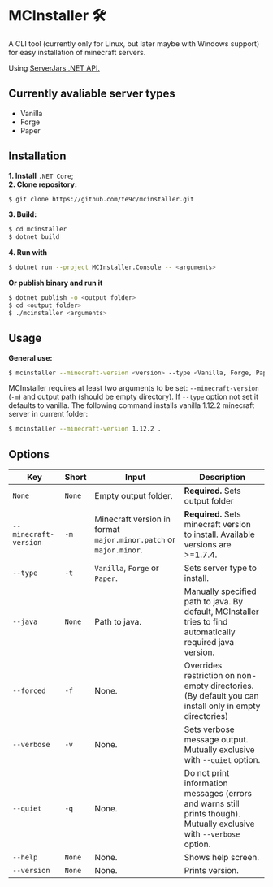 # MCInstaller 🛠️

A CLI tool (currently only for Linux, but later maybe with Windows support) for easy installation of minecraft servers.

Using [ServerJars .NET API.](https://github.com/tekgator/ServerJars)

## Currently avaliable server types
- Vanilla
- Forge
- Paper

## Installation
**1. Install** `.NET Core`;  
**2. Clone repository:**
```bash
$ git clone https://github.com/te9c/mcinstaller.git
```
**3. Build:**
```bash
$ cd mcinstaller
$ dotnet build
```
**4. Run with**
```bash
$ dotnet run --project MCInstaller.Console -- <arguments>
```
**Or publish binary and run it**
```bash
$ dotnet publish -o <output folder>
$ cd <output folder>
$ ./mcinstaller <arguments>
```
## Usage
**General use:**

```bash
$ mcinstaller --minecraft-version <version> --type <Vanilla, Forge, Paper> <output folder>
```

MCInstaller requires at least two arguments to be set: `--minecraft-version` (`-m`) and output path (should be empty directory).
If `--type` option not set it defaults to vanilla.
The following command installs vanilla 1.12.2 minecraft server in current folder:
```bash
$ mcinstaller --minecraft-version 1.12.2 .
```

## Options
| Key                   | Short  | Input                                                             | Description                                                                                                                             |
| --------------------- | ------ | ----------------------------------------------------------------- | --------------------------------------------------------------------------------------------------------------------------------------- |
| `None`                | `None` | Empty output folder.                                              | **Required.** Sets output folder                                                                                                        |
| `--minecraft-version` | `-m`   | Minecraft version in format `major.minor.patch` or `major.minor`. | **Required.** Sets minecraft version to install. Available versions are >=1.7.4.                                                        |
| `--type`              | `-t`   | `Vanilla`, `Forge` or `Paper`.                                    | Sets server type to install.                                                                                                            |
| `--java`              | `None` | Path to java.                                                     | Manually specified path to java. By default, MCInstaller tries to find automatically required java version. |
| `--forced`            | `-f`   | None.                                                             | Overrides restriction on non-empty directories. (By default you can install only in empty directories)                                  |
| `--verbose`           | `-v`   | None.                                                             | Sets verbose message output. Mutually exclusive with `--quiet` option.                                                                  |
| `--quiet`             | `-q`   | None.                                                             | Do not print information messages (errors and warns still prints though). Mutually exclusive with `--verbose` option.                   |
| `--help`              | `None` | None.                                                             | Shows help screen.                                                                                                                      |
| `--version`           | `None` | None.                                                             | Prints version.                                                                                                                         |
